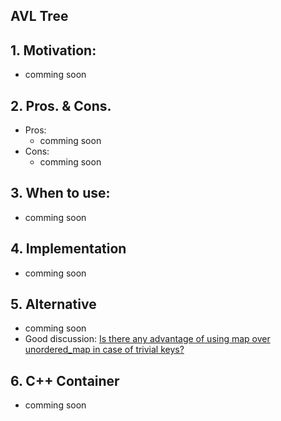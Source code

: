 ## AVL Tree
## 1. Motivation: 
- comming soon
## 2. Pros. & Cons.

- Pros: 
    - comming soon
- Cons:
    - comming soon
    
## 3. When to use:
- comming soon

## 4. Implementation
- comming soon

## 5. Alternative
- comming soon
- Good discussion: [Is there any advantage of using map over unordered_map in case of trivial keys?](https://stackoverflow.com/questions/2196995/is-there-any-advantage-of-using-map-over-unordered-map-in-case-of-trivial-keys)


## 6. C++ Container
- comming soon
